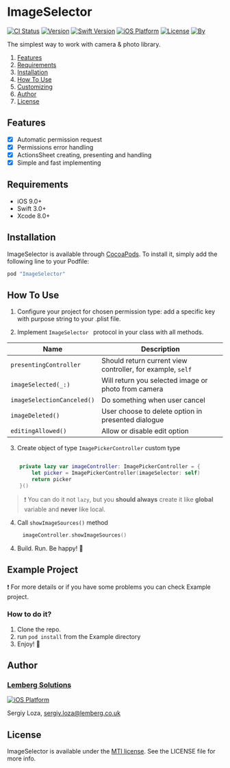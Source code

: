 # ImageSelector

[![CI Status](http://img.shields.io/travis/overswift/ImageSelector.svg?style=flat)](https://travis-ci.org/overswift/ImageSelector)
[![Version](https://img.shields.io/cocoapods/v/ImageSelector.svg?style=flat)](http://cocoapods.org/pods/ImageSelector)
[![Swift Version](https://img.shields.io/badge/Swift-3.1%2B-orange.svg?style=flat)](http://cocoapods.org/pods/ImageSelector) 
[![iOS Platform](https://img.shields.io/badge/iOS-%209.0%2B-blue.svg?style=flat)](http://cocoapods.org/pods/ImageSelector) 
[![License](https://img.shields.io/cocoapods/l/ImageSelector.svg?style=flat)](http://cocoapods.org/pods/ImageSelector)
[![By](https://img.shields.io/badge/By-Lemberg%20Solutions%20Limited-blue.svg?style=flat)](http://cocoapods.org/pods/ImageSelector)

The simplest way to work with camera & photo library. 

1. [Features](https://github.com/lemberg/imageSelector#features)
1. [Requirements](https://github.com/lemberg/imageSelector#requirements)
1. [Installation](https://github.com/lemberg/imageSelector#installation)
1. [How To Use](https://github.com/lemberg/imageSelector#how-to-use)
1. [Customizing](https://github.com/lemberg/imageSelector#customizing) 
1. [Author](https://github.com/lemberg/imageSelector#author)
1. [License](https://github.com/lemberg/imageSelector#license)

## Features

- [x] Automatic permission request
- [x] Permissions error handling 
- [x] ActionsSheet creating, presenting and handling 
- [x] Simple and fast implementing  

## Requirements

- iOS 9.0+
- Swift 3.0+
- Xcode 8.0+

## Installation

ImageSelector is available through [CocoaPods](http://cocoapods.org). To install
it, simply add the following line to your Podfile:

```swift
pod "ImageSelector"
```

## How To Use

1. Configure your project for chosen permission type: add a specific key with purpose string to your .plist file.  

2. Implement  `ImageSelector ` protocol in your class with all methods. 

Name | Description
-----| -----------
`presentingController` | Should return current view controller, for example, `self`
`imageSelected(_:)` |  Will return you selected image or photo from camera
`imageSelectionCanceled()` | Do something when user cancel 
`imageDeleted()` | User choose to delete option in presented dialogue 
`editingAllowed()` | Allow or disable edit option 


3. Create object of type `ImagePickerController` custom type 

```swift

    private lazy var imageController: ImagePickerController = {
        let picker = ImagePickerController(imageSelector: self)
        return picker
    }()

```
> :exclamation: You can do it not `lazy`,  but you **should always** create it like **global** variable and **never** like local.   

4. Call `showImageSources()` method       

```swift
     imageController.showImageSources()
```

4. Build. Run. Be happy! :tada: 

## Example Project

:exclamation: For more details or if you have some problems you can check Example project. 

### How to do it?

1. Clone the repo. 
1. run `pod install` from the Example directory
1. Enjoy!  :tada: 

## Author

### [Lemberg Solutions](http://lemberg.co.uk) 

[![iOS Platform](http://lemberg.co.uk/sites/all/themes/lemberg/images/logo.png)](https://github.com/lemberg) 

Sergiy Loza, sergiy.loza@lemberg.co.uk

## License

ImageSelector is available under the [MTI license](https://directory.fsf.org/wiki/License:MTI). See the LICENSE file for more info.


